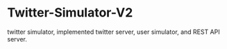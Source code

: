 Twitter-Simulator-V2
====================

twitter simulator, implemented twitter server, user simulator, and REST API server.
